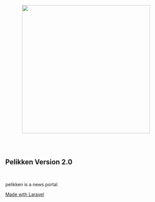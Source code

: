 <p align="center"><a href="https://pelikken.com.com" target="_blank"><img src="http://pelikken.com/images/logo.png" width="400"></a></p>
<br><br>
<h2>Pelikken Version 2.0</h2>
<br>
<p>pelikken is a news portal</p>
<a href="laravel.com">Made with Laravel</a>
